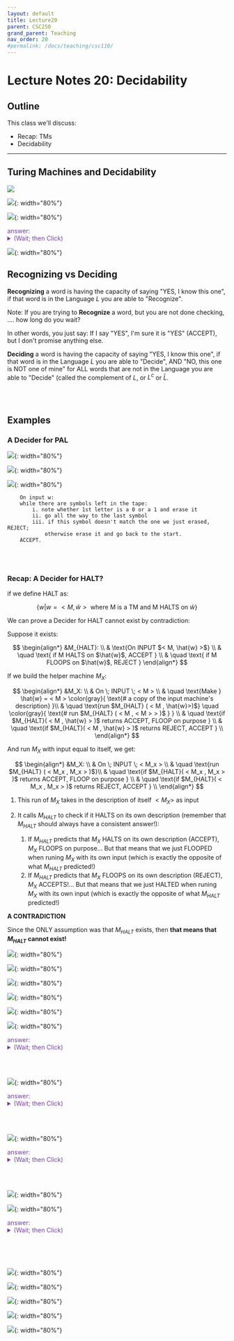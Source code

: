 ```yaml
---
layout: default
title: Lecture20
parent: CSC250
grand_parent: Teaching
nav_order: 20
#permalink: /docs/teaching/csc110/
---  
```


Lecture Notes 20: Decidability
==============================


Outline
-------

This class we'll discuss:

* Recap: TMs
* Decidability


* * *

  

Turing Machines and Decidability
--------------------------------

  
  
![](../../../assets/images/csc250/lecture16/computation.gif)  
  
  
  
![](../../../assets/images/csc250/lecture16/Dec01.png){: width="80%"}  
  
  
  
![](../../../assets/images/csc250/lecture16/Dec02.png){: width="80%"}  
  

<div class="container mx-lg-5">
  <span style='color:#6f439a'>answer: 
    <details><summary>(Wait; then Click)</summary>
      <p>
     	  <ol>
					<li>move both left and right</li>
					<li>write new symbols to the tape</li>
					<li>stop at any point and return an answer</li>
				</ol>
      </p>
    </details>
  </span>
</div> 
  

  
![](../../../assets/images/csc250/lecture16/Dec03.png){: width="80%"}  
  

## Recognizing vs Deciding  
  
  
  
**Recognizing** a word is having the capacity of saying "YES, I know this one", if that word is in the Language $L$ you are able to "Recognize".  
  
Note: If you are trying to **Recognize** a word, but you are not done checking, .... how long do you wait?  
  
In other words, you just say: If I say "YES", I'm sure it is "YES" (ACCEPT), but I don't promise anything else.  
  
  
  
**Deciding** a word is having the capacity of saying "YES, I know this one", if that word is in the Language $L$ you are able to "Decide", AND "NO, this one is NOT one of mine" for ALL words that are not in the Language you are able to "Decide" (called the complement of $L$, or $L^c$ or $\bar{L}$.  
  
<br><br>

## Examples

### A Decider for PAL
  
  
![](../../../assets/images/csc250/lecture16/Dec04.png){: width="80%"}  
  

  
![](../../../assets/images/csc250/lecture16/Dec05.png){: width="80%"}  
  
  
  
![](../../../assets/images/csc250/lecture16/Dec06.png){: width="80%"}  
  


```    
    On input w:
    while there are symbols left in the tape:
        i. note whether 1st letter is a 0 or a 1 and erase it
        ii. go all the way to the last symbol
        iii. if this symbol doesn't match the one we just erased, REJECT; 
            otherwise erase it and go back to the start.
    ACCEPT. 
```

<br><br>

### Recap: A Decider for HALT?


if we define HALT as: 

$$\{ w \vert w = < M, \hat{w}> \text{ where M is a TM and M HALTS on } \hat{w} \}$$

We can prove a Decider for HALT cannot exist by contradiction:

Suppose it exists:

  $$ 
  \begin{align*} 
  &M_{HALT}: \\
  & \text{On INPUT $< M, \hat{w} >$} \\
  & \quad \text{ if M HALTS on $\hat{w}$, ACCEPT } \\
  & \quad \text{ if M FLOOPS on $\hat{w}$, REJECT } 
  \end{align*} 
  $$  

If we build the helper machine $M_X$:

  $$ 
  \begin{align*} 
  &M_X: \\
  & On \; INPUT \; < M > \\ 
  & \quad \text{Make } \hat{w} = < M > \color{gray}{ \text{# a copy of the input machine's description} }\\
  & \quad \text{run $M_{HALT} ( < M , \hat{w}>)$}
  \quad \color{gray}{ \text{# run $M_{HALT} ( < M , < M > > )$ } } \\
  & \quad \text{if $M_{HALT}( < M , \hat{w} > )$ returns ACCEPT, FLOOP on purpose } \\
  & \quad \text{if $M_{HALT}( < M , \hat{w} > )$ returns REJECT, ACCEPT } \\
  \end{align*} 
  $$  

And run $M_X$ with input equal to itself, we get:

  $$ 
  \begin{align*} 
  &M_X: \\
  & On \; INPUT \; < M_x > \\
  & \quad \text{run $M_{HALT} ( < M_x , M_x > )$}\\
  & \quad \text{if $M_{HALT}( < M_x ,  M_x > )$ returns ACCEPT, FLOOP on purpose } \\
  & \quad \text{if $M_{HALT}( < M_x ,  M_x > )$ returns REJECT, ACCEPT } \\
  \end{align*} 
  $$ 

  1.  This run of $M_X$ takes in the description of itself $< M_X >$ as input
  2.  It calls $M_{HALT}$ to check if it HALTS on its own description (remember that $M_{HALT}$ should always have a consistent answer!):

      1. If $M_{HALT}$ predicts that $M_{X}$ HALTS on its own description (ACCEPT), $M_X$ FLOOPS on purpose... But that means that we just FLOOPED when runing $M_{X}$ with its own input (which is exactly the opposite of what $M_{HALT}$ predicted!)
      2. If $M_{HALT}$ predicts that $M_{X}$ FLOOPS on its own description (REJECT), $M_X$ ACCEPTS!... But that means that we just HALTED when runing $M_{X}$ with its own input (which is exactly the opposite of what $M_{HALT}$ predicted!)

 **A CONTRADICTION**

 Since the ONLY assumption was that $M_{HALT}$ exists, then **that means that $M_{HALT}$ cannot exist!** 

  
![](../../../assets/images/csc250/lecture16/Dec15.png){: width="80%"}  
  
  
  
![](../../../assets/images/csc250/lecture16/Dec16.png){: width="80%"}  
  
  
  
![](../../../assets/images/csc250/lecture16/Dec17.png){: width="80%"}  
  
  
  
![](../../../assets/images/csc250/lecture16/Dec18.png){: width="80%"}  
  
  
  
![](../../../assets/images/csc250/lecture16/Dec19.png){: width="80%"}  
  
  
  
![](../../../assets/images/csc250/lecture16/Dec20.png){: width="80%"}  
  

<div class="container mx-lg-5">
  <span style='color:#6f439a'>answer: 
    <details><summary>(Wait; then Click)</summary>
      <p>
     	  <ol>
					<li>Run both machines in parallel</li>
					<li> $\qquad$ Accept if either accepts</li>
				</ol>
      </p>
    </details>
  </span>
</div>  
  

<br><br>

  
  
![](../../../assets/images/csc250/lecture16/Dec21.png){: width="80%"}  
  

<div class="container mx-lg-5">
  <span style='color:#6f439a'>answer: 
    <details><summary>(Wait; then Click)</summary>
      <p>
     	  <ol>
					<li>Run both machines in parallel</li>
					<li> $\qquad$ Accept if both accept</li>
				</ol>
      </p>
    </details>
  </span>
</div>  
  

<br><br>

  
  
![](../../../assets/images/csc250/lecture16/Dec22.png){: width="80%"}  
  

<div class="container mx-lg-5">
  <span style='color:#6f439a'>answer: 
    <details><summary>(Wait; then Click)</summary>
      <p>
     	  <ol>
					<li>Suppose that M decides L.</li>
					<li> Design a new machine $M^\prime$ that behaves just like M, but: 
						<ul>
							<li>If M accepts, $M^{\prime}$ rejects</li>
							<li>If M rejects, $M^{\prime}$ accepts</li>
						</ul>
					</li>
					<li>Formally, can do this by interchanging $q_{acc}$ and $ q_{rej}$</li>
					<li>Then $M^{\prime}$ decides $L^c$</li>
<!-- 						
						<ul>
							<li></li>
							<li></li>
							<li></li>
						</ul> 
-->
				</ol>
      </p>
    </details>
  </span>
</div>  
  

<br><br>
  

  
![](../../../assets/images/csc250/lecture16/Dec23.png){: width="80%"}  
  
  
  
![](../../../assets/images/csc250/lecture16/Dec24.png){: width="80%"}  
  

<div class="container mx-lg-5">
  <span style='color:#6f439a'>answer: 
    <details><summary>(Wait; then Click)</summary>
      <p>
     	  <ol>
					<li>Run both M1 and M2 on w</li>
					<li>One must accept</li>
					<li> 
						<ul>
							<li>If M1 accepts, then M accepts</li>
							<li>If M 2 accepts, then M rejects</li>
						</ul> 						
					</li>
				</ol>
How? In sequence? <b>What if M1 loops?</b>  <br>
What can we do?	<br><br>

![](../../../assets/images/csc250/lecture16/Dec25.png){: width="80%"}  
      </p>
    </details>
  </span>
</div>  
  
<br><br><br>
  
![](../../../assets/images/csc250/lecture16/Dec26.png){: width="80%"}  
  
  
  
![](../../../assets/images/csc250/lecture16/Dec27.png){: width="80%"}  
  
  
  
![](../../../assets/images/csc250/lecture16/Dec28.png){: width="80%"}  
  
  
  
![](../../../assets/images/csc250/lecture16/Dec29.png){: width="80%"}  
  
  
  
![](../../../assets/images/csc250/lecture16/Dec30.png){: width="80%"}